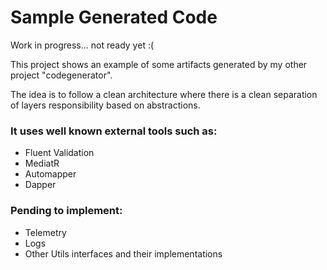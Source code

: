 # Sample Generated Code
<p>Work in progress... not ready yet :( </p>

<p>This project shows an example of some artifacts generated by my other project "codegenerator".</p>

<p>The idea is to follow a clean architecture where there is a clean separation of layers responsibility based on abstractions.</p>

### It uses well known external tools such as:

<ul>
   <li>Fluent Validation</li>
   <li>MediatR</li> 
   <li>Automapper</li> 
   <li>Dapper</li> 
</ul>

### Pending to implement:

<ul>
 <li>Telemetry</li> 
 <li>Logs</li>
 <li>Other Utils interfaces and their implementations</li>
</ul>
